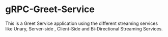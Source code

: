 # gRPC-Greet-Service
This is a Greet Service application using the different streaming services like Unary, Server-side , Client-Side and Bi-Directional Streaming Services.
